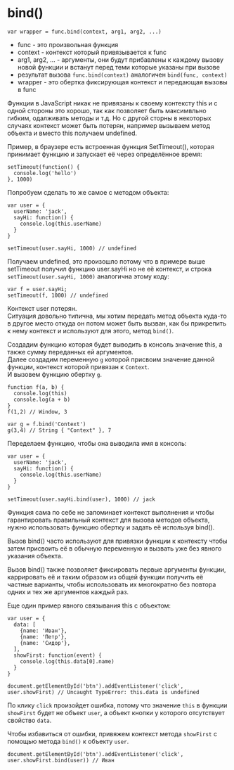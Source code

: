 # bind()

    var wrapper = func.bind(context, arg1, arg2, ...)

- func - это произвольная функция
- context - контекст который привязывается к func
- arg1, arg2, ... - аргументы, они будут прибавлены к каждому вызову новой функции и встанут перед теми которые указаны при вызове
- результат вызова `func.bind(context)` аналогичен `bind(func, context)`
- wrapper - это обертка фиксирующая контекст и передающая вызовы в func

Функции в JavaScript никак не привязаны к своему контексту this и с одной стороны это хорошо, так как позволяет быть максимвльно гибким, одалживать методы и т.д. Но с другой сторны в некоторых случаях контекст может быть потерян, например вызываем метод объекта и вместо this получаем undefined.

Пример, в браузере есть встроенная функция SetTimeout(), которая принимает функцию и запускает её через определённое время:

    setTimeout(function() {
      console.log('hello')
    }, 1000)

Попробуем сделать то же самое с методом объекта:

    var user = {
      userName: 'jack',
      sayHi: function() {
        console.log(this.userName)
      }
    }

    setTimeout(user.sayHi, 1000) // undefined

Получаем undefined, это произошло потому что в примере выше setTimeout получил функцию user.sayHi но не её контекст, и строка `setTimeout(user.sayHi, 1000)` аналогична этому коду:

    var f = user.sayHi;
    setTimeout(f, 1000) // undefined

Контекст user потерян.  
Ситуация довольно типична, мы хотим передать метод объекта куда-то в другое место откуда он потом может быть вызван, как бы прикрепить к нему контекст и используют для этого, метод `bind()`.

Создадим функцию которая будет выводить в консоль значение this, а также сумму переданных ей аргументов.  
Далее создадим переменную `g` которой присвоим значение данной функции, контекст которой привязан к `Context`.  
И вызовем функцию обертку `g`.

    function f(a, b) {
      console.log(this)
      console.log(a + b)
    }
    f(1,2) // Window, 3

    var g = f.bind('Context')
    g(3,4) // String { "Context" }, 7

Переделаем функцию, чтобы она выводила имя в консоль:

    var user = {
      userName: 'jack',
      sayHi: function() {
        console.log(this.userName)
      }
    }

    setTimeout(user.sayHi.bind(user), 1000) // jack

Функция сама по себе не запоминает контекст выполнения и чтобы гарантировать правильный контекст для вызова методов объекта, нужно использовать функцию обертку и задать её используя bind().

Вызов bind() часто используют для привязки функции к контексту чтобы затем присвоить её в обычную переменную и вызвать уже без явного указания объекта.

Вызов bind() также позволяет фиксировать первые аргументы функции, каррировать её и таким образом из общей функции получить её частные варианты, чтобы использовать их многократно без повтора одних и тех же аргументов каждый раз.

Еще один пример явного связывания this с объектом:

    var user = {
      data: [
        {name: 'Иван'},
        {name: 'Петр'},
        {name: 'Сидор'},
      ],
      showFirst: function(event) {
        console.log(this.data[0].name)
      }
    }

    document.getElementById('btn').addEventListener('click', user.showFirst) // Uncaught TypeError: this.data is undefined

По клику `click` произойдет ошибка, потому что значение `this` в функции `showFirst` будет не объект `user`, а объект кнопки у которого отсутствует свойство `data`.

Чтобы избавиться от ошибки, привяжем контекст метода `showFirst` с помощью метода `bind()` к объекту `user`.

    document.getElementById('btn').addEventListener('click', user.showFirst.bind(user)) // Иван
